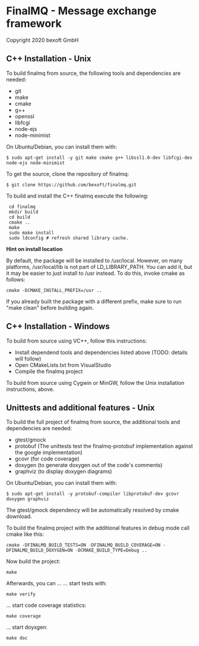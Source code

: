 FinalMQ - Message exchange framework
===================================================


Copyright 2020 bexoft GmbH

C++ Installation - Unix
-----------------------

To build finalmq from source, the following tools and dependencies are needed:

  * git
  * make
  * cmake
  * g++
  * openssl
  * libfcgi
  * node-ejs
  * node-minimist

On Ubuntu/Debian, you can install them with:

    $ sudo apt-get install -y git make cmake g++ libssl1.0-dev libfcgi-dev node-ejs node-minimist

To get the source, clone the repository of finalmq:

    $ git clone https://github.com/bexoft/finalmq.git
    
To build and install the C++ finalmq execute the following:

     cd finalmq
     mkdir build
     cd build
     cmake ..
     make
     sudo make install
     sudo ldconfig # refresh shared library cache.


**Hint on install location**

By default, the package will be installed to /usr/local.  However,
on many platforms, /usr/local/lib is not part of LD_LIBRARY_PATH.
You can add it, but it may be easier to just install to /usr
instead.  To do this, invoke cmake as follows:

    cmake -DCMAKE_INSTALL_PREFIX=/usr ..

If you already built the package with a different prefix, make sure
to run "make clean" before building again.


C++ Installation - Windows
--------------------------

To build from source using VC++, follow this instructions:
* Install dependend tools and dependencies listed above (TODO: details will follow)
* Open CMakeLists.txt from VisualStudio
* Compile the finalmq project

To build from source using Cygwin or MinGW, follow the Unix installation
instructions, above.


Unittests and additional features - Unix
----------------------------------------

To build the full project of finalmq from source, the additional tools and dependencies are needed:

  * gtest/gmock
  * protobuf (The unittests test the finalmq-protobuf implementation against the google implementation)
  * gcovr (for code coverage)
  * doxygen (to generate doxygen out of the code's comments)
  * graphviz (to display doxygen diagrams)

On Ubuntu/Debian, you can install them with:

    $ sudo apt-get install -y protobuf-compiler libprotobuf-dev gcovr doxygen graphviz

The gtest/gmock dependency will be automatically resolved by cmake download.

To build the finalmq project with the additional features in debug mode call cmake like this:

    cmake -DFINALMQ_BUILD_TESTS=ON -DFINALMQ_BUILD_COVERAGE=ON -DFINALMQ_BUILD_DOXYGEN=ON -DCMAKE_BUILD_TYPE=Debug ..
	
Now build the project:

	make
	
Afterwards, you can ...
... start tests with:

    make verify
	
... start code coverage statistics:

    make coverage
	
... start doyxgen:

    make doc

	

